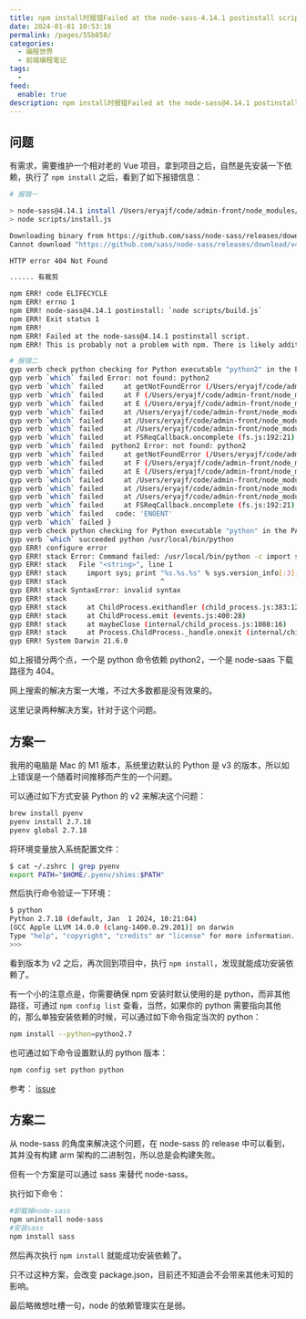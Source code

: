 ```yaml
---
title: npm install时报错Failed at the node-sass-4.14.1 postinstall script的问题及解决
date: 2024-01-01 10:53:16
permalink: /pages/55b858/
categories:
  - 编程世界
  - 前端编程笔记
tags:
  -
feed:
  enable: true
description: npm install时报错Failed at the node-sass@4.14.1 postinstall script的问题及解决
---
```


## 问题

有需求，需要维护一个相对老的 Vue 项目，拿到项目之后，自然是先安装一下依赖，执行了 `npm install` 之后，看到了如下报错信息：

```sh
# 报错一

> node-sass@4.14.1 install /Users/eryajf/code/admin-front/node_modules/node-sass
> node scripts/install.js

Downloading binary from https://github.com/sass/node-sass/releases/download/v4.14.1/darwin-arm64-83_binding.node
Cannot download "https://github.com/sass/node-sass/releases/download/v4.14.1/darwin-arm64-83_binding.node":

HTTP error 404 Not Found

...... 有裁剪

npm ERR! code ELIFECYCLE
npm ERR! errno 1
npm ERR! node-sass@4.14.1 postinstall: `node scripts/build.js`
npm ERR! Exit status 1
npm ERR!
npm ERR! Failed at the node-sass@4.14.1 postinstall script.
npm ERR! This is probably not a problem with npm. There is likely additional logging output above.

# 报错二
gyp verb check python checking for Python executable "python2" in the PATH
gyp verb `which` failed Error: not found: python2
gyp verb `which` failed     at getNotFoundError (/Users/eryajf/code/admin-front/node_modules/which/which.js:13:12)
gyp verb `which` failed     at F (/Users/eryajf/code/admin-front/node_modules/which/which.js:68:19)
gyp verb `which` failed     at E (/Users/eryajf/code/admin-front/node_modules/which/which.js:80:29)
gyp verb `which` failed     at /Users/eryajf/code/admin-front/node_modules/which/which.js:89:16
gyp verb `which` failed     at /Users/eryajf/code/admin-front/node_modules/isexe/index.js:42:5
gyp verb `which` failed     at /Users/eryajf/code/admin-front/node_modules/isexe/mode.js:8:5
gyp verb `which` failed     at FSReqCallback.oncomplete (fs.js:192:21)
gyp verb `which` failed  python2 Error: not found: python2
gyp verb `which` failed     at getNotFoundError (/Users/eryajf/code/admin-front/node_modules/which/which.js:13:12)
gyp verb `which` failed     at F (/Users/eryajf/code/admin-front/node_modules/which/which.js:68:19)
gyp verb `which` failed     at E (/Users/eryajf/code/admin-front/node_modules/which/which.js:80:29)
gyp verb `which` failed     at /Users/eryajf/code/admin-front/node_modules/which/which.js:89:16
gyp verb `which` failed     at /Users/eryajf/code/admin-front/node_modules/isexe/index.js:42:5
gyp verb `which` failed     at /Users/eryajf/code/admin-front/node_modules/isexe/mode.js:8:5
gyp verb `which` failed     at FSReqCallback.oncomplete (fs.js:192:21) {
gyp verb `which` failed   code: 'ENOENT'
gyp verb `which` failed }
gyp verb check python checking for Python executable "python" in the PATH
gyp verb `which` succeeded python /usr/local/bin/python
gyp ERR! configure error
gyp ERR! stack Error: Command failed: /usr/local/bin/python -c import sys; print "%s.%s.%s" % sys.version_info[:3];
gyp ERR! stack   File "<string>", line 1
gyp ERR! stack     import sys; print "%s.%s.%s" % sys.version_info[:3];
gyp ERR! stack                       ^
gyp ERR! stack SyntaxError: invalid syntax
gyp ERR! stack
gyp ERR! stack     at ChildProcess.exithandler (child_process.js:383:12)
gyp ERR! stack     at ChildProcess.emit (events.js:400:28)
gyp ERR! stack     at maybeClose (internal/child_process.js:1088:16)
gyp ERR! stack     at Process.ChildProcess._handle.onexit (internal/child_process.js:296:5)
gyp ERR! System Darwin 21.6.0
```

如上报错分两个点，一个是 python 命令依赖 python2，一个是 node-saas 下载路径为 404。

网上搜索的解决方案一大堆，不过大多数都是没有效果的。

这里记录两种解决方案，针对于这个问题。

## 方案一

我用的电脑是 Mac 的 M1 版本，系统里边默认的 Python 是 v3 的版本，所以如上错误是一个随着时间推移而产生的一个问题。

可以通过如下方式安装 Python 的 v2 来解决这个问题：

```sh
brew install pyenv
pyenv install 2.7.18
pyenv global 2.7.18
```

将环境变量放入系统配置文件：

```sh
$ cat ~/.zshrc | grep pyenv
export PATH="$HOME/.pyenv/shims:$PATH"
```

然后执行命令验证一下环境：

```sh
$ python
Python 2.7.18 (default, Jan  1 2024, 10:21:04)
[GCC Apple LLVM 14.0.0 (clang-1400.0.29.201)] on darwin
Type "help", "copyright", "credits" or "license" for more information.
>>>
```

看到版本为 v2 之后，再次回到项目中，执行 `npm install`，发现就能成功安装依赖了。


有一个小的注意点是，你需要确保 npm 安装时默认使用的是 python，而非其他路径，可通过 `npm config list` 查看，当然，如果你的 python 需要指向其他的，那么单独安装依赖的时候，可以通过如下命令指定当次的 python：

```sh
npm install --python=python2.7
```

也可通过如下命令设置默认的 python 版本：

```sh
npm config set python python
```


参考： [issue](https://github.com/meteor/meteor/issues/12777#issuecomment-1717641240)

## 方案二

从 node-sass 的角度来解决这个问题，在 node-sass 的 release 中可以看到，其并没有构建 arm 架构的二进制包，所以总是会构建失败。

但有一个方案是可以通过 sass 来替代 node-sass。

执行如下命令：

```sh
#卸载掉node-sass
npm uninstall node-sass
#安装sass
npm install sass
```

然后再次执行 `npm install` 就能成功安装依赖了。

只不过这种方案，会改变 package.json，目前还不知道会不会带来其他未可知的影响。

最后略微想吐槽一句，node 的依赖管理实在是弱。